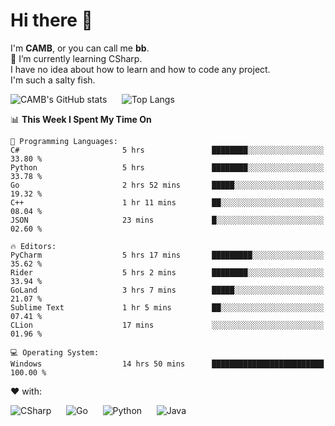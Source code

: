 # Hi there 👋
<!--
**CAMB-dev/CAMB-dev** is a ✨ _special_ ✨ repository because its `README.md` (this file) appears on your GitHub profile.

Here are some ideas to get you started:

- 🔭 I’m currently working on ...
- 🌱 I’m currently learning ...
- 👯 I’m looking to collaborate on ...
- 🤔 I’m looking for help with ...
- 💬 Ask me about ...
- 📫 How to reach me: ...
- 😄 Pronouns: ...
- ⚡ Fun fact: ...
-->
 I'm **CAMB**, or you can call me **bb**.  
 🌱 I’m currently learning CSharp.  
 I have no idea about how to learn and how to code any project.  
 I'm such a salty fish.
 
 
![CAMB's GitHub stats](https://github-readme-stats.vercel.app/api?username=CAMB-dev&show_icons=true&theme=tokyonight)
&nbsp;&nbsp;&nbsp;&nbsp;
![Top Langs](https://github-readme-stats.vercel.app/api/top-langs/?username=CAMB-dev&langs_count=5&theme=tokyonight)


<!--START_SECTION:waka-->
📊 **This Week I Spent My Time On** 

```text
💬 Programming Languages: 
C#                       5 hrs               ████████░░░░░░░░░░░░░░░░░   33.80 % 
Python                   5 hrs               ████████░░░░░░░░░░░░░░░░░   33.78 % 
Go                       2 hrs 52 mins       █████░░░░░░░░░░░░░░░░░░░░   19.32 % 
C++                      1 hr 11 mins        ██░░░░░░░░░░░░░░░░░░░░░░░   08.04 % 
JSON                     23 mins             █░░░░░░░░░░░░░░░░░░░░░░░░   02.60 % 

🔥 Editors: 
PyCharm                  5 hrs 17 mins       █████████░░░░░░░░░░░░░░░░   35.62 % 
Rider                    5 hrs 2 mins        ████████░░░░░░░░░░░░░░░░░   33.94 % 
GoLand                   3 hrs 7 mins        █████░░░░░░░░░░░░░░░░░░░░   21.07 % 
Sublime Text             1 hr 5 mins         ██░░░░░░░░░░░░░░░░░░░░░░░   07.41 % 
CLion                    17 mins             ░░░░░░░░░░░░░░░░░░░░░░░░░   01.96 % 

💻 Operating System: 
Windows                  14 hrs 50 mins      █████████████████████████   100.00 % 
```


<!--END_SECTION:waka-->


❤ with:

![CSharp](https://img.shields.io/badge/CSharp-%23512BD4?style=for-the-badge&logo=.net)
&nbsp;&nbsp;&nbsp;&nbsp;
![Go](https://img.shields.io/badge/Go-000000?style=for-the-badge&logo=go)
&nbsp;&nbsp;&nbsp;&nbsp;
![Python](https://img.shields.io/badge/Python-000000?style=for-the-badge&logo=python)
&nbsp;&nbsp;&nbsp;&nbsp;
![Java](https://img.shields.io/badge/Java-964B00?style=for-the-badge&logo=openjdk)
